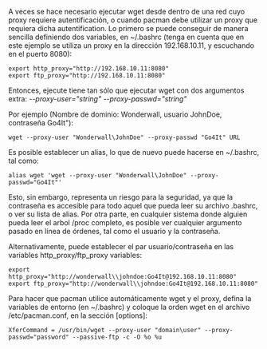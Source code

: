 A veces se hace necesario ejecutar wget desde dentro de una red cuyo proxy requiere autentificación, o cuando pacman debe utilizar un proxy que requiera dicha autentification. Lo primero se puede conseguir de manera sencilla definiendo dos variables, en ~/.bashrc (tenga en cuenta que en este ejemplo se utiliza un proxy en la dirección 192.168.10.11, y escuchando en el puerto 8080):

```
export http_proxy="http://192.168.10.11:8080"
export ftp_proxy="http://192.168.10.11:8080"

```

Entonces, ejecute tiene tan sólo que ejecutar wget con dos argumentos extra: _--proxy-user="string" --proxy-passwd="string"_

Por ejemplo (Nombre de dominio: Wonderwall, usuario JohnDoe, contraseña Go4It"):

 `wget --proxy-user "Wonderwall\JohnDoe" --proxy-passwd "Go4It" URL` 

Es posible establecer un alias, lo que de nuevo puede hacerse en ~/.bashrc, tal como:

```
alias wget 'wget --proxy-user "Wonderwall\JohnDoe" --proxy-passwd="Go4It"'

```

Esto, sin embargo, representa un riesgo para la seguridad, ya que la contraseña es accesible para todo aquel que pueda leer su archivo .bashrc, o ver su lista de alias. Por otra parte, en cualquier sistema donde alguien pueda leer el arbol /proc completo, es posible ver cualquier argumento pasado en línea de órdenes, tal como el usuario y la contraseña.

Alternativamente, puede establecer el par usuario/contraseña en las variables http_proxy/ftp_proxy variables:

```
export http_proxy="http://wonderwall\\johndoe:Go4It@192.168.10.11:8080"
export ftp_proxy="http://wonderwall\\johndoe:Go4It@192.168.10.11:8080"

```

Para hacer que pacman utilice automáticamente wget y el proxy, defina la variables de entorno (en ~/.bashrc) y coloque la orden wget en el archivo /etc/pacman.conf, en la sección [options]:

```
XferCommand = /usr/bin/wget --proxy-user "domain\user" --proxy-passwd="password" --passive-ftp -c -O %o %u

```